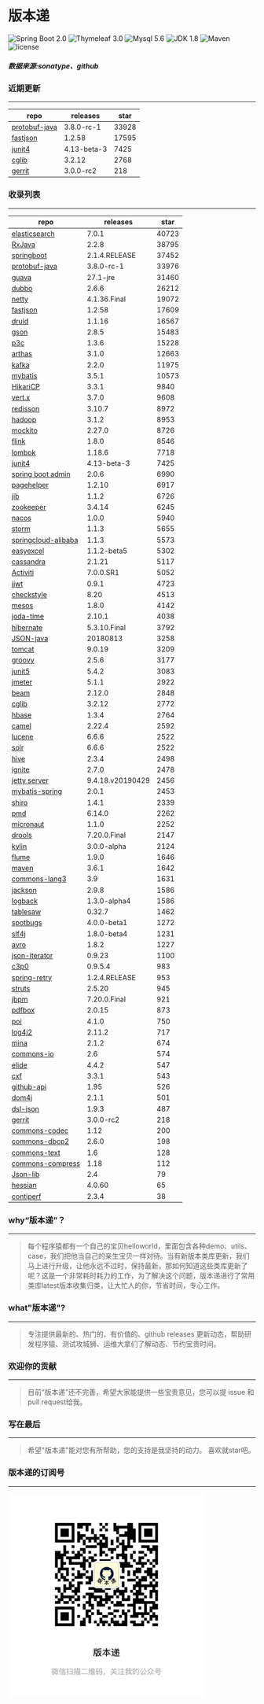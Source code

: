 # 版本递
![Spring Boot 2.0](https://img.shields.io/badge/Spring%20Boot-2.0-brightgreen.svg)
![Thymeleaf 3.0](https://img.shields.io/badge/Thymeleaf-3.0-yellow.svg)
![Mysql 5.6](https://img.shields.io/badge/Mysql-5.6-blue.svg)
![JDK 1.8](https://img.shields.io/badge/JDK-1.8-brightgreen.svg)
![Maven](https://img.shields.io/badge/Maven-3.5.0-yellowgreen.svg)
![license](https://img.shields.io/badge/license-Apache%202-blue.svg)
##### 数据来源:sonatype、github

### 近期更新
---
repo | releases | star
---|---|---
[protobuf-java](https://github.com/protocolbuffers/protobuf) | 3.8.0-rc-1 | 33928
[fastjson](https://github.com/alibaba/fastjson) | 1.2.58 | 17595
[junit4](https://github.com/junit-team/junit4) | 4.13-beta-3 | 7425
[cglib](https://github.com/cglib/cglib) | 3.2.12 | 2768
[gerrit](https://github.com/GerritCodeReview/gerrit) | 3.0.0-rc2 | 218

### 收录列表
---
repo | releases | star
---|---|---
[elasticsearch](https://github.com/elastic/elasticsearch) | 7.0.1 | 40723 
[RxJava](https://github.com/ReactiveX/RxJava) | 2.2.8 | 38795 
[springboot](https://github.com/spring-projects/spring-boot) | 2.1.4.RELEASE | 37452 
[protobuf-java](https://github.com/protocolbuffers/protobuf) | 3.8.0-rc-1 | 33976 
[guava](https://github.com/google/guava) | 27.1-jre | 31460 
[dubbo](https://github.com/apache/incubator-dubbo) | 2.6.6 | 26212 
[netty](https://github.com/netty/netty) | 4.1.36.Final | 19072 
[fastjson](https://github.com/alibaba/fastjson) | 1.2.58 | 17609 
[druid](https://github.com/alibaba/druid) | 1.1.16 | 16567 
[gson](https://github.com/google/gson) | 2.8.5 | 15483 
[p3c](https://github.com/alibaba/p3c) | 1.3.6 | 15228 
[arthas](https://github.com/alibaba/arthas) | 3.1.0 | 12663 
[kafka](https://github.com/apache/kafka) | 2.2.0 | 11975 
[mybatis](https://github.com/mybatis/mybatis-3) | 3.5.1 | 10573 
[HikariCP](https://github.com/brettwooldridge/HikariCP) | 3.3.1 | 9840 
[vert.x](https://github.com/eclipse-vertx/vert.x) | 3.7.0 | 9608 
[redisson](https://github.com/redisson/redisson) | 3.10.7 | 8972 
[hadoop](https://github.com/apache/hadoop) | 3.1.2 | 8953 
[mockito](https://github.com/mockito/mockito) | 2.27.0 | 8726 
[flink](https://github.com/apache/flink) | 1.8.0 | 8546 
[lombok](https://github.com/rzwitserloot/lombok) | 1.18.6 | 7718 
[junit4](https://github.com/junit-team/junit4) | 4.13-beta-3 | 7425 
[spring boot admin](https://github.com/codecentric/spring-boot-admin) | 2.0.6 | 6990 
[pagehelper](https://github.com/pagehelper/Mybatis-PageHelper) | 1.2.10 | 6917 
[jib](https://github.com/GoogleContainerTools/jib) | 1.1.2 | 6726 
[zookeeper](https://github.com/apache/zookeeper) | 3.4.14 | 6245 
[nacos](https://github.com/alibaba/nacos) | 1.0.0 | 5940 
[storm](https://github.com/apache/storm) | 1.1.3 | 5655 
[springcloud-alibaba](https://github.com/spring-cloud-incubator/spring-cloud-alibaba) | 1.1.3 | 5573 
[easyexcel](https://github.com/alibaba/easyexcel) | 1.1.2-beta5 | 5302 
[cassandra](https://github.com/apache/cassandra) | 2.1.21 | 5117 
[Activiti](https://github.com/Activiti/Activiti) | 7.0.0.SR1 | 5052 
[jjwt](https://github.com/jwtk/jjwt) | 0.9.1 | 4723 
[checkstyle](https://github.com/checkstyle/checkstyle) | 8.20 | 4513 
[mesos](https://github.com/apache/mesos) | 1.8.0 | 4142 
[joda-time](https://github.com/JodaOrg/joda-time) | 2.10.1 | 4038 
[hibernate](https://github.com/hibernate/hibernate-orm) | 5.3.10.Final | 3792 
[JSON-java](https://github.com/stleary/JSON-java) | 20180813 | 3258 
[tomcat](https://github.com/apache/tomcat) | 9.0.19 | 3209 
[groovy](https://github.com/apache/groovy) | 2.5.6 | 3177 
[junit5](https://github.com/junit-team/junit5) | 5.4.2 | 3083 
[jmeter](https://github.com/apache/jmeter) | 5.1.1 | 2922 
[beam](https://github.com/apache/beam) | 2.12.0 | 2848 
[cglib](https://github.com/cglib/cglib) | 3.2.12 | 2772 
[hbase](https://github.com/apache/hbase) | 1.3.4 | 2764 
[camel](https://github.com/apache/camel) | 2.22.4 | 2592 
[lucene](https://github.com/apache/lucene-solr) | 6.6.6 | 2522 
[solr](https://github.com/apache/lucene-solr) | 6.6.6 | 2522 
[hive](https://github.com/apache/hive) | 2.3.4 | 2498 
[ignite](https://github.com/apache/ignite) | 2.7.0 | 2478 
[jetty server](https://github.com/eclipse/jetty.project) | 9.4.18.v20190429 | 2456 
[mybatis-spring](https://github.com/mybatis/spring-boot-starter) | 2.0.1 | 2453 
[shiro](https://github.com/apache/shiro) | 1.4.1 | 2339 
[pmd](https://github.com/pmd/pmd) | 6.14.0 | 2262 
[micronaut](https://github.com/micronaut-projects/micronaut-core) | 1.1.0 | 2252 
[drools](https://github.com/kiegroup/drools) | 7.20.0.Final | 2147 
[kylin](https://github.com/apache/kylin) | 3.0.0-alpha | 2124 
[flume](https://github.com/apache/flume) | 1.9.0 | 1646 
[maven](https://github.com/apache/maven) | 3.6.1 | 1642 
[commons-lang3](https://github.com/apache/commons-lang) | 3.9 | 1631 
[jackson](https://github.com/FasterXML/jackson-core) | 2.9.8 | 1586 
[logback](https://github.com/qos-ch/logback) | 1.3.0-alpha4 | 1586 
[tablesaw](https://github.com/jtablesaw/tablesaw) | 0.32.7 | 1462 
[spotbugs](https://github.com/spotbugs/spotbugs) | 4.0.0-beta1 | 1272 
[slf4j](https://github.com/qos-ch/slf4j) | 1.8.0-beta4 | 1231 
[avro](https://github.com/apache/avro) | 1.8.2 | 1227 
[json-iterator](https://github.com/json-iterator/java) | 0.9.23 | 1100 
[c3p0](https://github.com/swaldman/c3p0) | 0.9.5.4 | 983 
[spring-retry](https://github.com/spring-projects/spring-retry) | 1.2.4.RELEASE | 953 
[struts](https://github.com/apache/struts) | 2.5.20 | 945 
[jbpm](https://github.com/kiegroup/jbpm) | 7.20.0.Final | 921 
[pdfbox](https://github.com/apache/pdfbox) | 2.0.15 | 873 
[poi](https://github.com/apache/poi) | 4.1.0 | 750 
[log4j2](https://github.com/apache/logging-log4j2) | 2.11.2 | 717 
[mina](https://github.com/apache/mina) | 2.1.2 | 674 
[commons-io](https://github.com/apache/commons-io) | 2.6 | 574 
[elide](https://github.com/yahoo/elide) | 4.4.2 | 547 
[cxf](https://github.com/apache/cxf) | 3.3.1 | 543 
[github-api](https://github.com/kohsuke/github-api) | 1.95 | 526 
[dom4j](https://github.com/dom4j/dom4j) | 2.1.1 | 501 
[dsl-json](https://github.com/ngs-doo/dsl-json) | 1.9.3 | 487 
[gerrit](https://github.com/GerritCodeReview/gerrit) | 3.0.0-rc2 | 218 
[commons-codec](https://github.com/apache/commons-codec) | 1.12 | 200 
[commons-dbcp2](https://github.com/apache/commons-dbcp) | 2.6.0 | 198 
[commons-text](https://github.com/apache/commons-text) | 1.6 | 128 
[commons-compress](https://github.com/apache/commons-compress) | 1.18 | 112 
[Json-lib](https://github.com/aalmiray/Json-lib) | 2.4 | 79 
[hessian](https://github.com/ebourg/hessian) | 4.0.60 | 65 
[contiperf](https://github.com/lucaspouzac/contiperf) | 2.3.4 | 38 

### why“版本递”？
--- 
>每个程序猿都有一个自己的宝贝helloworld，里面包含各种demo、utils、case，我们把他当自己的亲生宝贝一样对待。当有新版本类库更新，我们马上进行升级，让他永远不过时，保持最新。那如何知道这些类库更新了呢？这是一个非常耗时耗力的工作，为了解决这个问题，版本递进行了常用类库latest版本收集归类，让大忙人的你，节省时间，专心工作。


### what"版本递"?
---
> 专注提供最新的、热门的、有价值的、github releases 更新动态，帮助研发程序猿、测试攻城狮、运维大拿们了解动态、节约宝贵时间。

### 欢迎你的贡献
---
> 目前“版本递”还不完善，希望大家能提供一些宝贵意见，您可以提 issue 和 pull request给我。


### 写在最后
---
> 希望"版本递"能对您有所帮助，您的支持是我坚持的动力。
> 喜欢就star吧。

### 版本递的订阅号
---
<img src="https://github.com/jartisan2001/latest/blob/master/Image.jpg" width="400" hegiht="400" align=left />